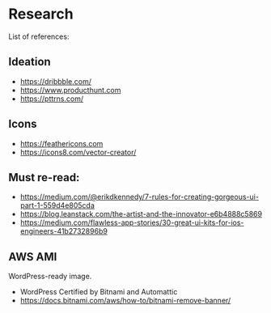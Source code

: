# Research

List of references:


## Ideation
- https://dribbble.com/
- https://www.producthunt.com
- https://pttrns.com/

## Icons 
- https://feathericons.com
- https://icons8.com/vector-creator/


## Must re-read:
- https://medium.com/@erikdkennedy/7-rules-for-creating-gorgeous-ui-part-1-559d4e805cda
- https://blog.leanstack.com/the-artist-and-the-innovator-e6b4888c5869
- https://medium.com/flawless-app-stories/30-great-ui-kits-for-ios-engineers-41b2732896b9

## AWS AMI

WordPress-ready image. 
- WordPress Certified by Bitnami and Automattic
- https://docs.bitnami.com/aws/how-to/bitnami-remove-banner/
